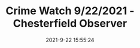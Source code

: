 ---
"title": "Crime Watch 9/22/2021 - Chesterfield Observer"
"date": "2021-9-22 15:55:24"
"feed_name": "GOOGLENEWSCONSTRUCTION"
"feed_website": "https://news.google.com/search?q=construction%2Bincident&hl=en-US&gl=US&ceid=US:en"
"feed_rss": "https://news.google.com/rss/search?q=construction%2Bincident&hl=en-US&gl=US&ceid=US:en"
"link": "https://www.chesterfieldobserver.com/articles/crime-watch-9-22-2021/"
"file": "_posts/2021-1-1-2512d365b4a1d38c1459de6710b8a4af94e8d48b.md"
"accident": "0"
"drilling": "0"
"dead": "0"
"injured": "0"
"where": "unknown site"
---